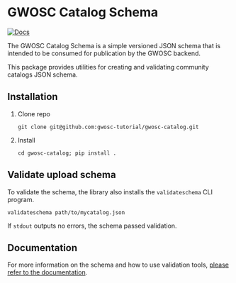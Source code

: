 # GWOSC Catalog Schema

[![Docs](https://img.shields.io/badge/docs-mkdocs-blue)](https://gwosc-tutorial.github.io/gwosc-catalog/)

The GWOSC Catalog Schema is a simple versioned JSON schema that is intended to be consumed for publication by the GWOSC backend.

This package provides utilities for creating and validating community catalogs JSON schema.

## Installation

1. Clone repo

    ```
    git clone git@github.com:gwosc-tutorial/gwosc-catalog.git
    ```

2. Install

    ```
    cd gwosc-catalog; pip install .
    ```

## Validate upload schema

To validate the schema, the library also installs the `validateschema` CLI program.

```
validateschema path/to/mycatalog.json
```

If `stdout` outputs no errors, the schema passed validation.

## Documentation

For more information on the schema and how to use validation tools, [please refer to the documentation](https://gwosc-tutorial.github.io/gwosc-catalog/).
